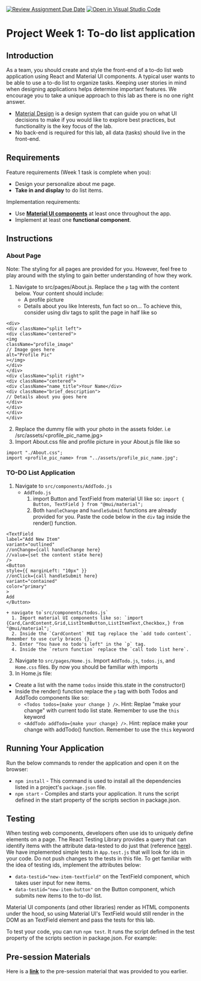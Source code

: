 [![Review Assignment Due Date](https://classroom.github.com/assets/deadline-readme-button-24ddc0f5d75046c5622901739e7c5dd533143b0c8e959d652212380cedb1ea36.svg)](https://classroom.github.com/a/rsLZezik)
[![Open in Visual Studio Code](https://classroom.github.com/assets/open-in-vscode-718a45dd9cf7e7f842a935f5ebbe5719a5e09af4491e668f4dbf3b35d5cca122.svg)](https://classroom.github.com/online_ide?assignment_repo_id=15225318&assignment_repo_type=AssignmentRepo)
# Project Week 1: To-do list application
## Introduction
As a team, you should create and style the front-end of a to-do list web application using React and Material UI components. A typical user wants to be able to use a to-do list to organize tasks. Keeping user stories in mind when designing applications helps determine important features. We encourage you to take a unique approach to this lab as there is no one right answer. 
- [Material Design](https://material.io/design/introduction) is a design system that can guide you on what UI decisions to make if you would like to explore best practices, but functionality is the key focus of the lab.
- No back-end is required for this lab, all data (tasks) should live in the front-end.


## Requirements
Feature requirements (Week 1 task is complete when you):
+ Design your personalize about me page.
+ **Take in and display** to do list items.

Implementation requirements:
+ Use [**Material UI components**](https://material-ui.com) at least once throughout the app.
+ Implement at least one **functional component**.


## Instructions

### About Page
Note: The styling for all pages are provided for you. However, feel free to play around with the styling to gain better understanding of how they work.
1. Navigate to src/pages/About.js. Replace the `p` tag with the content below. Your content should include:
    - A profile picture
    - Details about you like Interests, fun fact so on... To achieve this, consider using div tags to split the page in half like so
 ```
 <div>
 <div className="split left">
 <div className="centered">
 <img 
 className="profile_image"
 // Image goes here
 alt="Profile Pic"
 ></img>
 </div>
 </div>
 <div className="split right">
 <div className="centered">
 <div className="name_title">Your Name</div>
 <div className="brief_description">
 // Details about you goes here
 </div>
 </div>
 </div>
 </div>

 ```
2. Replace the dummy file with your photo in the assets folder. i.e /src/assets/<profile_pic_name.jpg>
3. Import About.css file and profile picture in your About.js file like so 
 ```
 import "./About.css";
 import <profile_pic_name> from "../assets/profile_pic_name.jpg";
 ```
### TO-DO List Application
1. Navigate to `src/components/AddTodo.js`
    + `AddTodo.js`
      1. import Button and TextField from material UI like so: `import { Button, TextField } from "@mui/material";`
      2. Both `handleChange` and `handleSubmit` functions are already provided for you. Paste the code below in the `div` tag inside the render() function. 
 ```
 <TextField
 label="Add New Item"
 variant="outlined"
 //onChange={call handleChange here}
 //value={set the content state here}
 />
 <Button
 style={{ marginLeft: "10px" }}
 //onClick={call handleSubmit here}
 variant="contained"
 color="primary"
 >
 Add
 </Button>

 ```
    + navigate to`src/components/todos.js`
      1. Import material UI components like so: `import {Card,CardContent,Grid,ListItemButton,ListItemText,Checkbox,} from "@mui/material";`
      2. Inside the `CardContent` MUI tag replace the `add todo content`. Remember to use curly braces {}.
      3. Enter "You have no todo's left" in the `p` tag.
      4. Inside the `return function` replace the `call todo list here`.
2. Navigate to `src/pages/Home.js`. Import `AddTodo.js`, `todos.js`, and `Home.css` files. By now you should be familiar with imports
3. In Home.js file:
  + Create a list with the name `todos` inside this.state in the constructor()
  + Inside the render() function replace the `p` tag with both Todos and AddTodo components like so:
    + `<Todos todos={make your change } />`. Hint: Replae "make your change" with current todo list state. Remember to use the `this` keyword
    + `<AddTodo addTodo={make your change} />`. Hint: replace make your change with addTodo() function. Remember to use the `this` keyword


## Running Your Application
Run the below commands to render the application and open it on the browser:
* `npm install` - This command is used to install all the dependencies listed in a project's `package.json` file.
* `npm start` - Compiles and starts your application. It runs the script defined in the start property of the scripts section in package.json.


## Testing
When testing web components, developers often use ids to uniquely define elements on a page. The React Testing Library provides a query that can identify items with the attribute data-tested to do just that (reference [here](https://testing-library.com/docs/queries/bytestid/)). We have implemented simple tests in `App.test.js` that will look for ids in your code. Do not push changes to the tests in this file. To get familiar with the idea of testing ids, implement the attributes below:
 + `data-testid="new-item-textfield"` on the TextField component, which takes user input for new items.
 + `data-testid="new-item-button"` on the Button component, which submits new items to the to-do list.

Material UI components (and other libraries) render as HTML components under the hood, so using Material UI's TextField would still render in the DOM as an TextField element and pass the tests for this lab.

To test your code, you can run `npm test`. It runs the script defined in the test property of the scripts section in package.json. For example:


## Pre-session Materials
Here is a [**link**](https://ibm.box.com/s/2ilcx4q3xornonec3kh5s8aadzl2rc48) to the pre-session material that was provided to you earlier.

